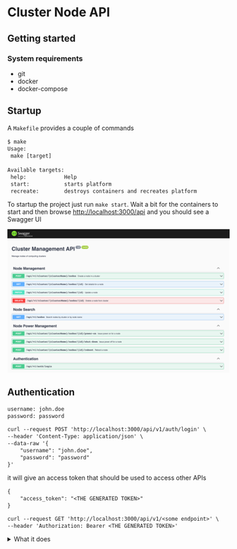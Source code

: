 # Cluster Node API

## Getting started

### System requirements

-   git
-   docker
-   docker-compose

## Startup

A `Makefile` provides a couple of commands

```shell
$ make
Usage:
 make [target]

Available targets:
 help:            Help
 start:           starts platform
 recreate:        destroys containers and recreates platform
```
To startup the project just run `make start`.
Wait a bit for the containers to start and then browse [http://localhost:3000/api](http://localhost:3000/api) and you should see a Swagger UI

![Screenshot](./docs/assets/img.png)

## Authentication
```text
username: john.doe
password: password
```
```shell
curl --request POST 'http://localhost:3000/api/v1/auth/login' \
--header 'Content-Type: application/json' \
--data-raw '{
    "username": "john.doe",
    "password": "password"
}'
```

it will give an access token that should be used to access other APIs

```shell
{
    "access_token": "<THE GENERATED TOKEN>"
}
```

```shell
curl --request GET 'http://localhost:3000/api/v1/<some endpoint>' \
--header 'Authorization: Bearer <THE GENERATED TOKEN>'
```

<details>
  <summary>What it does</summary>

A simple API to manage nodes of computing clusters.

There are two possible types of end users for this API: an unauthenticated one, and an authenticated one. 
"Anonymous user" and "Privileged user" respectively. 
The privileged user can implicitly also do everything the anonymous user can.

- As an anonymous user, I shall be able to access The API remotely.
- As an anonymous user, I shall be able to read a list of features The API offers.
- As an anonymous user, I shall be informed when trying to use a feature that is only available to privileged users.
- As a privileged user, I shall be able to search for nodes, either by node name or by cluster name.
- As a privileged user, I shall be able to create/read/update/delete nodes.
- As a privileged user, I shall be able to issue power-on/shutdown/reboot commands to a single node.

</details>